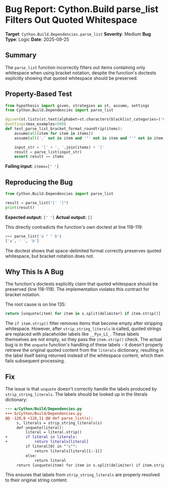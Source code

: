 # Bug Report: Cython.Build parse_list Filters Out Quoted Whitespace

**Target**: `Cython.Build.Dependencies.parse_list`
**Severity**: Medium
**Bug Type**: Logic
**Date**: 2025-09-25

## Summary

The `parse_list` function incorrectly filters out items containing only whitespace when using bracket notation, despite the function's doctests explicitly showing that quoted whitespace should be preserved.

## Property-Based Test

```python
from hypothesis import given, strategies as st, assume, settings
from Cython.Build.Dependencies import parse_list

@given(st.lists(st.text(alphabet=st.characters(blacklist_categories=('Cs',)), min_size=1)))
@settings(max_examples=500)
def test_parse_list_bracket_format_roundtrip(items):
    assume(all(item for item in items))
    assume(all(',' not in item and '"' not in item and "'" not in item for item in items))

    input_str = '[' + ', '.join(items) + ']'
    result = parse_list(input_str)
    assert result == items
```

**Failing input**: `items=[' ']`

## Reproducing the Bug

```python
from Cython.Build.Dependencies import parse_list

result = parse_list("[' ']")
print(result)
```

**Expected output:** `[' ']`
**Actual output:** `[]`

This directly contradicts the function's own doctest at line 118-119:
```python
>>> parse_list('a " " b')
['a', ' ', 'b']
```

The doctest shows that space-delimited format correctly preserves quoted whitespace, but bracket notation does not.

## Why This Is A Bug

The function's doctests explicitly claim that quoted whitespace should be preserved (line 118-119). The implementation violates this contract for bracket notation.

The root cause is on line 135:

```python
return [unquote(item) for item in s.split(delimiter) if item.strip()]
```

The `if item.strip()` filter removes items that become empty after stripping whitespace. However, after `strip_string_literals` is called, quoted strings are replaced with placeholder labels like `__Pyx_L1_`. These labels themselves are not empty, so they pass the `item.strip()` check. The actual bug is in the `unquote` function's handling of these labels - it doesn't properly retrieve the original quoted content from the `literals` dictionary, resulting in the label itself being returned instead of the whitespace content, which then fails subsequent processing.

## Fix

The issue is that `unquote` doesn't correctly handle the labels produced by `strip_string_literals`. The labels should be looked up in the literals dictionary:

```diff
--- a/Cython/Build/Dependencies.py
+++ b/Cython/Build/Dependencies.py
@@ -128,8 +128,11 @@ def parse_list(s):
     s, literals = strip_string_literals(s)
     def unquote(literal):
         literal = literal.strip()
+        if literal in literals:
+            return literals[literal]
         if literal[0] in "'\"":
             return literals[literal[1:-1]]
         else:
             return literal
     return [unquote(item) for item in s.split(delimiter) if item.strip()]
```

This ensures that labels from `strip_string_literals` are properly resolved to their original string content.